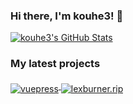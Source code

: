 ### Hi there, I'm kouhe3! 👋

<a href="https://github.com/kouhe3">
  <img src="https://github-readme-stats.wegfan.vercel.app/api?username=kouhe3&show_icons=true&count_private=true&include_all_commits=true" alt="kouhe3's GitHub Stats" />
</a>

### My latest projects

<a href="https://github.com/kouhe3/vuepress">
  <img align="middle" src="https://github-readme-stats.wegfan.vercel.app/api/pin/?username=kouhe3&repo=vuepress" alt="vuepress" />
</a>
<a href="https://github.com/kouhe3/lexburner.rip">
  <img align="middle" src="https://github-readme-stats.wegfan.vercel.app/api/pin/?username=kouhe3&repo=lexburner.rip" alt="lexburner.rip" />
</a>


